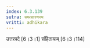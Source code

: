 ```yaml
---
index: 6.3.139
sutra: सम्प्रसारणस्य
vritti: adhikara
---
```


 उत्तरपदे [6।3।1]  संहितायाम् [6।3।114] 